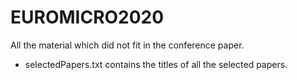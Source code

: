 # EUROMICRO2020
All the material which did not fit in the conference paper.

- selectedPapers.txt contains the titles of all the selected papers.
